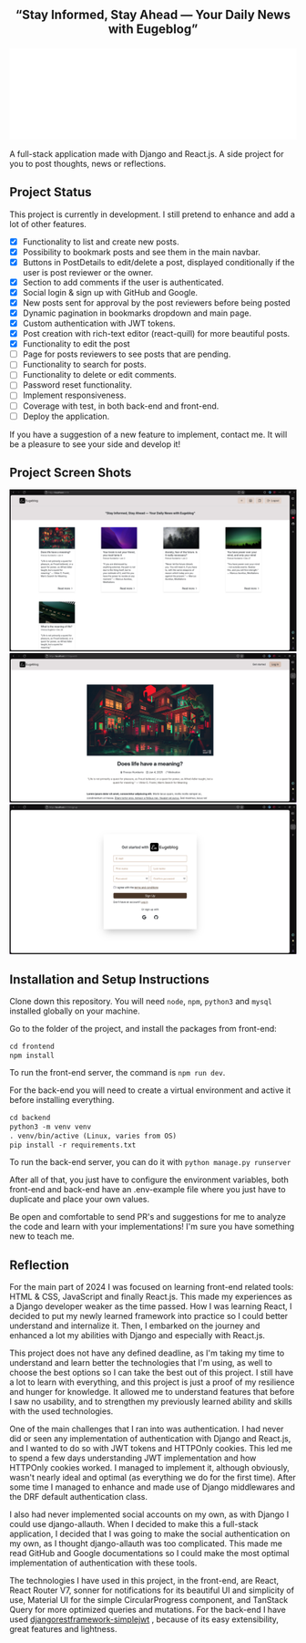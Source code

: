 ## <p align='center'>“Stay Informed, Stay Ahead — Your Daily News with Eugeblog”</p>

<p align='center'>
  <img src="https://github.com/viniciuseugenio/eugeblog/blob/main/frontend/public/icons/eugeblog-hori-white.png" />
</p>

A full-stack application made with Django and React.js. A side project for you to post thoughts, news or reflections.

## Project Status

This project is currently in development. I still pretend to enhance and add a lot of other features.

- [x] Functionality to list and create new posts.
- [x] Possibility to bookmark posts and see them in the main navbar.
- [x] Buttons in PostDetails to edit/delete a post, displayed conditionally if the user is post reviewer or the owner.
- [x] Section to add comments if the user is authenticated.
- [x] Social login & sign up with GitHub and Google.
- [x] New posts sent for approval by the post reviewers before being posted
- [x] Dynamic pagination in bookmarks dropdown and main page.
- [x] Custom authentication with JWT tokens.
- [x] Post creation with rich-text editor (react-quill) for more beautiful posts.
- [x] Functionality to edit the post
- [ ] Page for posts reviewers to see posts that are pending.
- [ ] Functionality to search for posts.
- [ ] Functionality to delete or edit comments.
- [ ] Password reset functionality.
- [ ] Implement responsiveness.
- [ ] Coverage with test, in both back-end and front-end.
- [ ] Deploy the application.

If you have a suggestion of a new feature to implement, contact me. It will be a pleasure to see your side and develop it!

## Project Screen Shots

<img src='frontend/public/homepage.png'/>
<img src='frontend/public/postdetails.png'/>
<img src='frontend/public/signup.png'/>

## Installation and Setup Instructions

Clone down this repository. You will need `node`, `npm`, `python3` and `mysql` installed globally on your machine.

Go to the folder of the project, and install the packages from front-end:

```
cd frontend
npm install
```

To run the front-end server, the command is `npm run dev`.

For the back-end you will need to create a virtual environment and active it before installing everything.

```
cd backend
python3 -m venv venv
. venv/bin/active (Linux, varies from OS)
pip install -r requirements.txt
```

To run the back-end server, you can do it with `python manage.py runserver`

After all of that, you just have to configure the environment variables, both front-end and back-end have an .env-example file where you just have to duplicate and place your own values.

Be open and comfortable to send PR's and suggestions for me to analyze the code and learn with your implementations! I'm sure you have something new to teach me.

## Reflection

For the main part of 2024 I was focused on learning front-end related tools: HTML & CSS, JavaScript and finally React.js. This made my experiences as a Django developer weaker as the time passed. How I was learning React, I decided to put my newly learned framework into practice so I could better understand and internalize it. Then, I embarked on the journey and enhanced a lot my abilities with Django and especially with React.js.

This project does not have any defined deadline, as I'm taking my time to understand and learn better the technologies that I'm using, as well to choose the best options so I can take the best out of this project. I still have a lot to learn with everything, and this project is just a proof of my resilience and hunger for knowledge. It allowed me to understand features that before I saw no usability, and to strengthen my previously learned ability and skills with the used technologies.

One of the main challenges that I ran into was authentication. I had never did or seen any implementation of authentication with Django and React.js, and I wanted to do so with JWT tokens and HTTPOnly cookies. This led me to spend a few days understanding JWT implementation and how HTTPOnly cookies worked. I managed to implement it, although obviously, wasn't nearly ideal and optimal (as everything we do for the first time). After some time I managed to enhance and made use of Django middlewares and the DRF default authentication class.

I also had never implemented social accounts on my own, as with Django I could use django-allauth. When I decided to make this a full-stack application, I decided that I was going to make the social authentication on my own, as I thought django-allauth was too complicated. This made me read GitHub and Google documentations so I could make the most optimal implementation of authentication with these tools.

The technologies I have used in this project, in the front-end, are React, React Router V7, sonner for notifications for its beautiful UI and simplicity of use, Material UI for the simple CircularProgress component, and TanStack Query for more optimized queries and mutations. For the back-end I have used [djangorestframework-simplejwt](https://github.com/jazzband/djangorestframework-simplejwt/tree/master) , because of its easy extensibility, great features and lightness.
